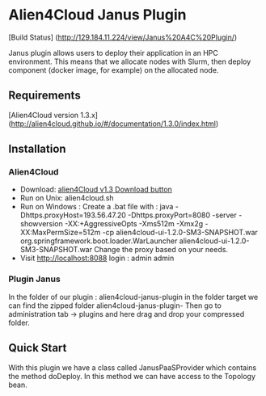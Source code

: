 # Alien4Cloud Janus Plugin

[Build Status] (http://129.184.11.224/view/Janus%20A4C%20Plugin/)

Janus plugin allows users to deploy their application in an HPC environment.
This means that we allocate nodes with Slurm, then deploy component (docker image, for example) on the allocated node.


## Requirements

[Alien4Cloud version 1.3.x] (http://alien4cloud.github.io/#/documentation/1.3.0/index.html)


## Installation
### Alien4Cloud
* Download: [alien4Cloud v1.3 Download button](https://alien4cloud.github.io/)
* Run on Unix:
alien4cloud.sh
* Run on Windows :
Create a .bat file with :
java -Dhttps.proxyHost=193.56.47.20 -Dhttps.proxyPort=8080 -server -showversion -XX:+AggressiveOpts -Xms512m -Xmx2g -XX:MaxPermSize=512m -cp alien4cloud-ui-1.2.0-SM3-SNAPSHOT.war org.springframework.boot.loader.WarLauncher alien4cloud-ui-1.2.0-SM3-SNAPSHOT.war
Change the proxy based on your needs.
* Visit [http://localhost:8088](http://localhost:8088)
login : admin admin

### Plugin Janus
In the folder of our plugin : alien4cloud-janus-plugin in the folder target we can find the zipped folder alien4cloud-janus-plugin-<version>
Then go to administration tab -> plugins and here drag and drop your compressed folder.


## Quick Start
With this plugin we have a class called JanusPaaSProvider which contains the method doDeploy.
In this method we can have access to the Topology bean.
